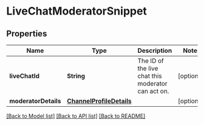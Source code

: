 # LiveChatModeratorSnippet

## Properties
Name | Type | Description | Notes
------------ | ------------- | ------------- | -------------
**liveChatId** | **String** | The ID of the live chat this moderator can act on. | [optional] 
**moderatorDetails** | [**ChannelProfileDetails**](ChannelProfileDetails.md) |  | [optional] 

[[Back to Model list]](../README.md#documentation-for-models) [[Back to API list]](../README.md#documentation-for-api-endpoints) [[Back to README]](../README.md)


